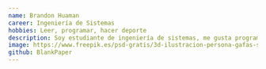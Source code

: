 ```yaml
---
name: Brandon Huaman
career: Ingeniería de Sistemas
hobbies: Leer, programar, hacer deporte
description: Soy estudiante de ingeniería de sistemas, me gusta programar y revisar temas orientadas a las nuevas tecnologias en tendencia.
image: https://www.freepik.es/psd-gratis/3d-ilustracion-persona-gafas-sol_27470334.htm#fromView=keyword&page=1&position=0&uuid=d0fa03f1-2295-480b-8b3f-29dc88e5b348&query=Avatares
github: BlankPaper
---
```


